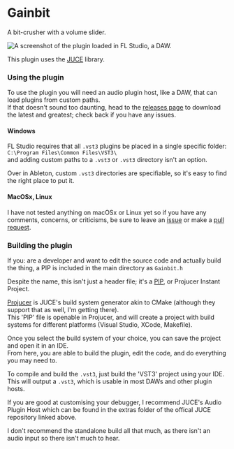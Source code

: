 # Gainbit
A bit-crusher with a volume slider.

![A screenshot of the plugin loaded in FL Studio, a DAW.](https://imgur.com/a/YGIZwha)

This plugin uses the [JUCE](https://github.com/juce-framework/JUCE) library.

### Using the plugin
To use the plugin you will need an audio plugin host, like a DAW, that can load plugins from custom paths. \
If that doesn't sound too daunting, head to the [releases page](https://github.com/LensPlaysGames/Gainbit/releases) to download the latest and greatest; check back if you have any issues.

#### Windows
FL Studio requires that all `.vst3` plugins be placed in a single specific folder: \
`C:\Program Files\Common Files\VST3\` \
and adding custom paths to a `.vst3` or `.vst3` directory isn't an option. 

Over in Ableton, custom `.vst3` directories are specifiable, so it's easy to find the right place to put it.

#### MacOSx, Linux
I have not tested anything on macOSx or Linux yet so if you have any comments, concerns, or criticisms, be sure to leave an [issue](https://github.com/LensPlaysGames/Gainbit/issues) or make a [pull request](https://github.com/LensPlaysGames/Gainbit/pulls).

### Building the plugin
If you: are a developer and want to edit the source code and actually build the thing, a PIP is included in the main directory as `Gainbit.h`

Despite the name, this isn't just a header file; it's a [PIP](https://forum.juce.com/t/what-is-a-pip/26821), or Projucer Instant Project.

[Projucer](https://juce.com/discover/stories/projucer-manual) is JUCE's build system generator akin to CMake (although they support that as well, I'm getting there). \
This 'PIP' file is openable in Projucer, and will create a project with build systems for different platforms (Visual Studio, XCode, Makefile).

Once you select the build system of your choice, you can save the project and open it in an IDE. \
From here, you are able to build the plugin, edit the code, and do everything you may need to.

To compile and build the `.vst3`, just build the 'VST3' project using your IDE. This will output a `.vst3`, which is usable in most DAWs and other plugin hosts.

If you are good at customising your debugger, I recommend JUCE's Audio Plugin Host which can be found in the extras folder of the offical JUCE repository linked above.

I don't recommend the standalone build all that much, as there isn't an audio input so there isn't much to hear.

